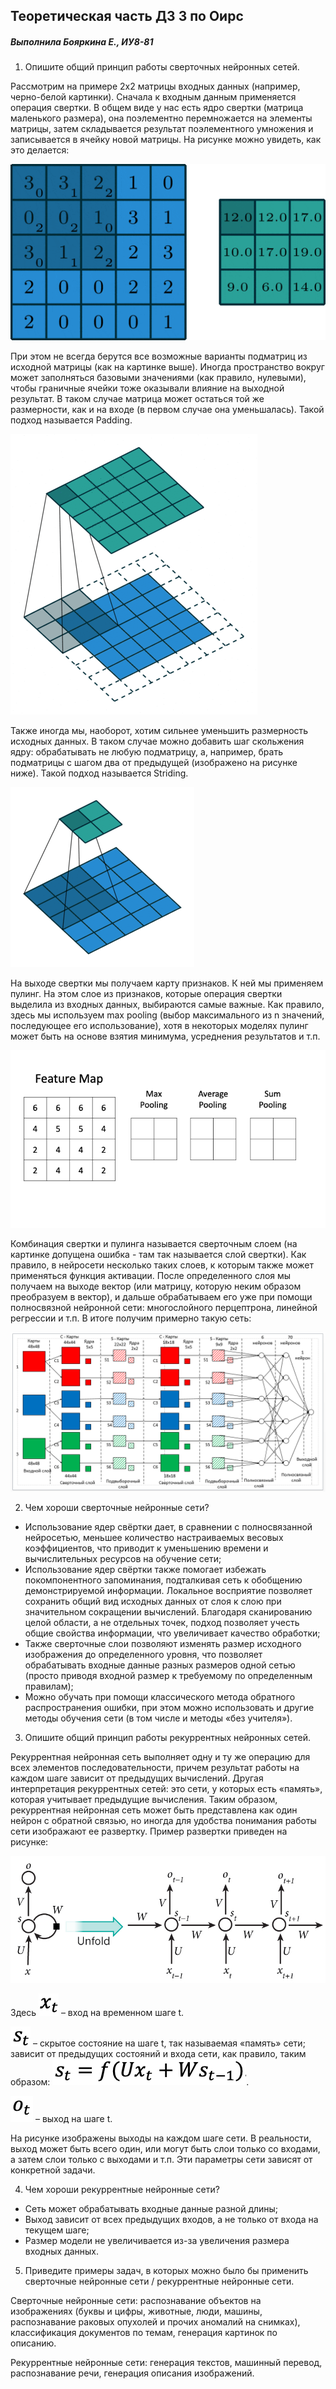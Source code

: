 ## Теоретическая часть ДЗ 3 по Оирс
##### Выполнила Бояркина Е., ИУ8-81

1.	Опишите общий принцип работы сверточных нейронных сетей.

Рассмотрим на примере 2х2 матрицы входных данных (например, черно-белой картинки). Сначала к входным данным применяется 
операция свертки. В общем виде у нас есть ядро свертки (матрица маленького размера), она поэлементно перемножается на 
элементы матрицы, затем складывается результат поэлементного умножения и записывается в ячейку новой матрицы. На рисунке 
можно увидеть, как это делается:

![Свертка](images/convolution.gif)

При этом не всегда берутся все возможные варианты подматриц из исходной матрицы (как на картинке выше). Иногда 
пространство вокруг может заполняться базовыми значениями (как правило, нулевыми), чтобы граничные ячейки тоже оказывали 
влияние на выходной результат. В таком случае матрица может остаться той же размерности, как и на входе (в первом случае 
она уменьшалась). Такой подход называется Padding.

![Padding](images/padding.gif)

Также иногда мы, наоборот, хотим сильнее уменьшить размерность исходных данных. В таком случае можно добавить шаг 
скольжения ядру: обрабатывать не любую подматрицу, а, например, брать подматрицы с шагом два от предыдущей (изображено 
на рисунке ниже). Такой подход называется Striding.

![Striding](images/striding.gif)

На выходе свертки мы получаем карту признаков. К ней мы применяем пулинг. На этом слое из признаков, которые операция 
свертки выделила из входных данных, выбираются самые важные. Как правило, здесь мы используем max pooling (выбор 
максимального из n значений, последующее его использование), хотя в некоторых моделях пулинг может быть на основе взятия 
минимума, усреднения результатов и т.п.

![Пулинг](images/pooling.gif)

 
Комбинация свертки и пулинга называется сверточным слоем (на картинке допущена ошибка - там так называется слой свертки). 
Как правило, в нейросети несколько таких слоев, к которым также может применяться функция активации. После определенного 
слоя мы получаем на выходе вектор (или матрицу, которую неким образом преобразуем в вектор), и дальше обрабатываем его 
уже при помощи полносвязной нейронной сети: многослойного перцептрона, линейной регрессии и т.п. В итоге получим 
примерно такую сеть:

![Структура сверточной нейронной сети](images/cnn_struct.png)

2.	Чем хороши сверточные нейронные сети?

 - Использование ядер свёртки дает, в сравнении с полносвязанной нейросетью, меньшее количество настраиваемых весовых 
коэффициентов, что приводит к уменьшению времени и вычислительных ресурсов на обучение сети;
 - Использование ядер свёртки также помогает избежать покомпонентного запоминания, подталкивая сеть к обобщению 
демонстрируемой информации. Локальное восприятие позволяет сохранить общий вид исходных данных от слоя к слою при 
значительном сокращении вычислений. Благодаря сканированию целой области, а не отдельных точек, подход позволяет учесть 
общие свойства информации, что увеличивает качество обработки;
 - Также сверточные слои позволяют изменять размер исходного изображения до определенного уровня, что позволяет 
обрабатывать входные данные разных размеров одной сетью (просто приводя входной размер к требуемому по определенным 
правилам);
 - Можно обучать при помощи классического метода обратного распространения ошибки, при этом можно использовать и другие 
методы обучения сети (в том числе и методы «без учителя»).

3.	Опишите общий принцип работы рекуррентных нейронных сетей.

Рекуррентная нейронная сеть выполняет одну и ту же операцию для всех элементов последовательности, причем результат 
работы на каждом шаге зависит от предыдущих вычислений. Другая интерпретация рекуррентных сетей: это сети, у которых 
есть «память», которая учитывает предыдущие вычисления. Таким образом, рекуррентная нейронная сеть может быть 
представлена как один нейрон с обратной связью, но иногда для удобства понимания работы сети изображают ее развертку. 
Пример развертки приведен на рисунке:

![Структура рекуррентной нейронной сети](images/rnn_struct.png)

Здесь ![x_t](images/x_t.png) – вход на временном шаге t. 

![s_t](images/s_t.png) – скрытое состояние на шаге t, так называемая «память» сети; зависит от 
предыдущих состояний и входа сети, как правило, таким образом: ![rnn_formula](images/rnn_formula.png). 

![o_t](images/o_t.png) – выход на шаге t.

На рисунке изображены выходы на каждом шаге сети. В реальности, выход может быть всего один, или могут быть слои только 
со входами, а затем слои только с выходами и т.п. Эти параметры сети зависят от конкретной задачи.

4.  Чем хороши рекуррентные нейронные сети?

 - Сеть может обрабатывать входные данные разной длины;
 - Выход зависит от всех предыдущих входов, а не только от входа на текущем шаге;
 - Размер модели не увеличивается из-за увеличения размера входных данных.

5.	Приведите примеры задач, в которых можно было бы применить сверточные нейронные сети / рекуррентные нейронные сети.

Сверточные нейронные сети: распознавание объектов на изображениях (буквы и цифры, животные, люди, машины, распознавание 
раковых опухолей и прочих аномалий на снимках), классификация документов по темам, генерация картинок по описанию. 

Рекуррентные нейронные сети: генерация текстов, машинный перевод, распознавание речи, генерация описания изображений.

